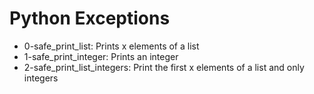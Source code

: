 # Python Exceptions
- 0-safe_print_list: Prints x elements of a list
- 1-safe_print_integer: Prints an integer
- 2-safe_print_list_integers: Print the first x elements of a list and only integers
